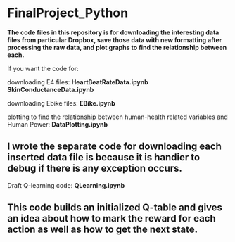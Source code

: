 # FinalProject_Python

**The code files in this repository is for downloading the interesting data files from particular Dropbox, save those data with new formatting after processing the raw data, and plot graphs to find the relationship between each.**

If you want the code for: 


downloading E4 files: **HeartBeatRateData.ipynb**                                                
                      **SkinConductanceData.ipynb**

downloading Ebike files: **EBike.ipynb**

plotting to find the relationship between human-health related variables and Human Power: **DataPlotting.ipynb**

## I wrote the separate code for downloading each inserted data file is because it is handier to debug if there is any exception occurs.


Draft Q-learning code: **QLearning.ipynb**

## This code builds an initialized Q-table and gives an idea about how to mark the reward for each action as well as how to get the next state.


